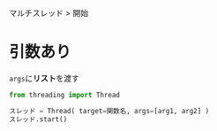 マルチスレッド > 開始
# 引数あり
```args```に**リスト**を渡す  
```python
from threading import Thread

スレッド = Thread( target=関数名, args=[arg1, arg2] )
スレッド.start()
```
